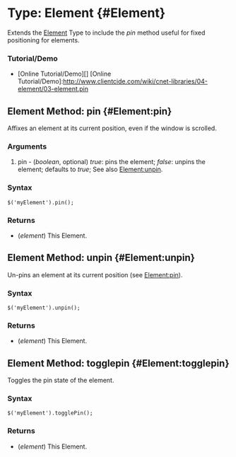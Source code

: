 Type: Element {#Element}
========================
Extends the [Element][] Type to include the *pin* method useful for fixed positioning for elements.

### Tutorial/Demo

* [Online Tutorial/Demo][]
[Online Tutorial/Demo]:http://www.clientcide.com/wiki/cnet-libraries/04-element/03-element.pin


Element Method: pin {#Element:pin}
----------------------------------

Affixes an element at its current position, even if the window is scrolled.

### Arguments

1. pin - (*boolean*, optional) *true*: pins the element; *false*: unpins the element; defaults to *true*; See also [Element:unpin][].

### Syntax

	$('myElement').pin();

### Returns

* (*element*) This Element.

Element Method: unpin {#Element:unpin}
--------------------------------------

Un-pins an element at its current position (see [Element:pin][]).

### Syntax

	$('myElement').unpin();


### Returns

* (*element*) This Element.

Element Method: togglepin {#Element:togglepin}
----------------------------------------------

Toggles the pin state of the element.

### Syntax

	$('myElement').togglePin();

### Returns

* (*element*) This Element.

[Element:unpin]: #Element:unpin
[Element:pin]: #Element:pin
[Element]: /core/Element/Element
